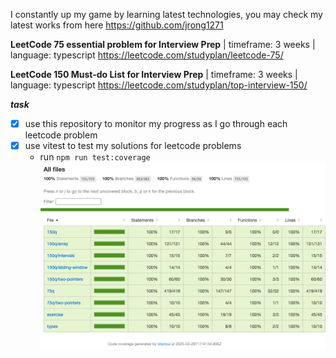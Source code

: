 I constantly up my game by learning latest technologies, you may check my latest works from here https://github.com/jrong1271

**LeetCode 75 essential problem for Interview Prep** | timeframe: 3 weeks | language: typescript
https://leetcode.com/studyplan/leetcode-75/

**LeetCode 150 Must-do List for Interview Prep** | timeframe: 3 weeks | language: typescript
https://leetcode.com/studyplan/top-interview-150/


***task***
- [x] use this repository to monitor my progress as I go through each leetcode problem
- [x] use vitest to test my solutions for leetcode problems
  * run ```npm run test:coverage```
  ![](coverage-report.png)
